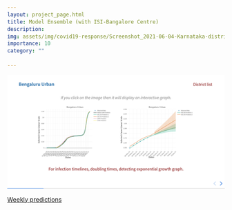 ```yaml
---
layout: project_page.html
title: Model Ensemble (with ISI-Bangalore Centre)
description: 
img: assets/img/covid19-response/Screenshot_2021-06-04-Karnataka-districts.png
importance: 10
category: ""

---
```




<div class="mt-4">
  <img src="/assets/img/covid19-response/Screenshot_2021-06-04-Karnataka-districts.png" class="img-fluid" alt="">
  <br>
  <p>
    <a href="https://www.isibang.ac.in/~athreya/incovid19/wp">Weekly predictions</a>
  </p>
</div>


